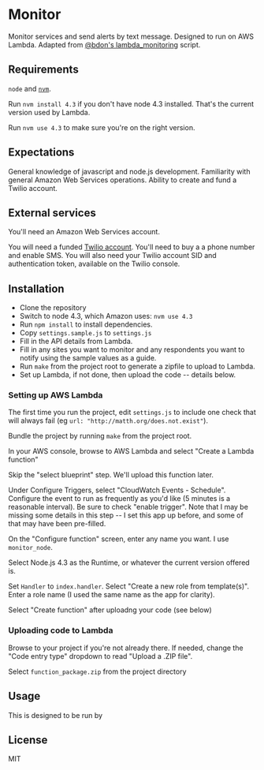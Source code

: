 # Monitor

Monitor services and send alerts by text message. Designed to run on AWS Lambda.
Adapted from [@bdon's lambda_monitoring](https://github.com/bdon/lambda_monitoring) 
script.

## Requirements 

`node` and [`nvm`](https://github.com/creationix/nvm).

Run `nvm install 4.3` if you don't have node 4.3 installed. That's the current 
version used by Lambda. 

Run `nvm use 4.3` to make sure you're on the right version.

## Expectations

General knowledge of javascript and node.js development. Familiarity with 
general Amazon Web Services operations. Ability to create and fund a Twilio 
account. 

## External services  

You'll need an Amazon Web Services account.

You will need a funded [Twilio account](https://www.twilio.com). You'll need to 
buy a a phone number and enable SMS. You will also need your Twilio account SID 
and authentication token, available on the Twilio console. 

## Installation

- Clone the repository 
- Switch to node 4.3, which Amazon uses: `nvm use 4.3`
- Run `npm install` to install dependencies. 
- Copy `settings.sample.js` to `settings.js`
- Fill in the API details from Lambda.
- Fill in any sites you want to monitor and any respondents you want to notify
using the sample values as a guide. 
- Run `make` from the project root to generate a zipfile to upload to Lambda.
- Set up Lambda, if not done, then upload the code -- details below.

### Setting up AWS Lambda

The first time you run the project, edit `settings.js` to include one check that 
will always fail (eg `url: "http://matth.org/does.not.exist"`).

Bundle the project by running `make` from the project root.

In your AWS console, browse to AWS Lambda and select "Create a Lambda function"

Skip the "select blueprint" step. We'll upload this function later.

Under Configure Triggers, select "CloudWatch Events - Schedule". Configure the
event to run as frequently as you'd like (5 minutes is a reasonable interval). 
Be sure to check "enable trigger". Note that I may be missing some details in 
this step -- I set this app up before, and some of that may have been pre-filled. 

On the "Configure function" screen, enter any name you want. I use `monitor_node`.

Select Node.js 4.3 as the Runtime, or whatever the current version offered is. 

Set `Handler` to `index.handler`. Select "Create a new role from template(s)". 
Enter a role name (I used the same name as the app for clarity).

Select "Create function" after uploadng your code (see below)

### Uploading code to Lambda 

Browse to your project if you're not already there. If needed, change the 
"Code entry type" dropdown to read "Upload a .ZIP file".

Select `function_package.zip` from the project directory

## Usage

This is designed to be run by 

## License

MIT
